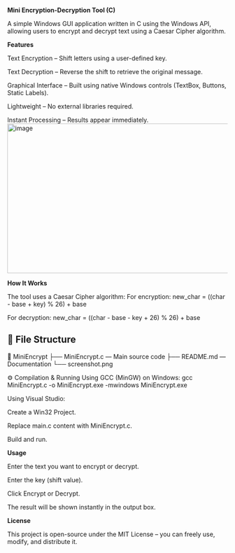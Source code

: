 **Mini Encryption-Decryption Tool (C)**

A simple Windows GUI application written in C using the Windows API, allowing users to encrypt and decrypt text using a Caesar Cipher algorithm.

**Features**

Text Encryption – Shift letters using a user-defined key.

Text Decryption – Reverse the shift to retrieve the original message.

Graphical Interface – Built using native Windows controls (TextBox, Buttons, Static Labels).

Lightweight – No external libraries required.

Instant Processing – Results appear immediately.
<img width="632" height="342" alt="image" src="https://github.com/user-attachments/assets/1c71f8f8-9fe3-480c-bd87-939d9e09dfdc" />

**How It Works**

The tool uses a Caesar Cipher algorithm:
For encryption:
new_char = ((char - base + key) % 26) + base

For decryption:
new_char = ((char - base - key + 26) % 26) + base

## 📂 File Structure

📁 MiniEncrypt
├── MiniEncrypt.c — Main source code
├── README.md — Documentation
└── screenshot.png

⚙️ Compilation & Running
Using GCC (MinGW) on Windows:
gcc MiniEncrypt.c -o MiniEncrypt.exe -mwindows
MiniEncrypt.exe

Using Visual Studio:

Create a Win32 Project.

Replace main.c content with MiniEncrypt.c.

Build and run.

 **Usage**

Enter the text you want to encrypt or decrypt.

Enter the key (shift value).

Click Encrypt or Decrypt.

The result will be shown instantly in the output box.

**License**

This project is open-source under the MIT License – you can freely use, modify, and distribute it.
